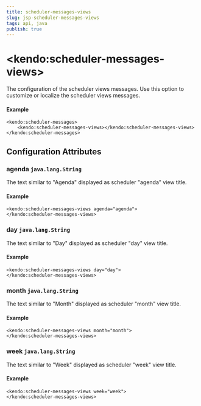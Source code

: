```yaml
---
title: scheduler-messages-views
slug: jsp-scheduler-messages-views
tags: api, java
publish: true
---
```


# \<kendo:scheduler-messages-views\>

The configuration of the scheduler views messages. Use this option to customize or localize the scheduler views messages.

#### Example
    <kendo:scheduler-messages>
        <kendo:scheduler-messages-views></kendo:scheduler-messages-views>
    </kendo:scheduler-messages>

## Configuration Attributes

### agenda `java.lang.String`

The text similar to "Agenda" displayed as scheduler "agenda" view title.

#### Example
    <kendo:scheduler-messages-views agenda="agenda">
    </kendo:scheduler-messages-views>

### day `java.lang.String`

The text similar to "Day" displayed as scheduler "day" view title.

#### Example
    <kendo:scheduler-messages-views day="day">
    </kendo:scheduler-messages-views>

### month `java.lang.String`

The text similar to "Month" displayed as scheduler "month" view title.

#### Example
    <kendo:scheduler-messages-views month="month">
    </kendo:scheduler-messages-views>

### week `java.lang.String`

The text similar to "Week" displayed as scheduler "week" view title.

#### Example
    <kendo:scheduler-messages-views week="week">
    </kendo:scheduler-messages-views>

